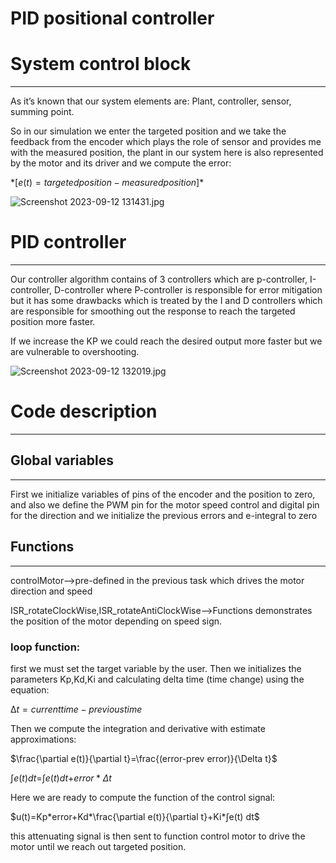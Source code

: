 # PID positional controller

# System control block

---

As it’s known that our system elements are: Plant, controller, sensor, summing point.

So in our simulation we enter the targeted position and we take the feedback from the encoder which plays the role of sensor and provides me with the measured position, the plant in our system here is also represented by the motor and its driver and we compute the error:

$*[e(t)=targeted position-measured position]*$

![Screenshot 2023-09-12 131431.jpg](PID%20positional%20controller%202984ae17945242abaf7c5609a689ca09/Screenshot_2023-09-12_131431.jpg)

# PID controller

---

Our controller algorithm contains of 3 controllers which are p-controller, I-controller, D-controller where P-controller is responsible for error mitigation but it has some drawbacks which is treated by the I and D controllers which are responsible for smoothing out the response to reach the targeted position more faster.

If we increase the KP we could reach the desired output more faster but we are vulnerable to overshooting.

![Screenshot 2023-09-12 132019.jpg](PID%20positional%20controller%202984ae17945242abaf7c5609a689ca09/Screenshot_2023-09-12_132019.jpg)

# Code description

---

## Global variables

---

First we initialize variables of pins of the encoder and the position to zero, and also we define the PWM pin for the motor speed control and digital pin for the direction and we initialize the previous errors and e-integral to zero 

## Functions

---

controlMotor—>pre-defined in the previous task which drives the motor direction and speed

ISR_rotateClockWise,ISR_rotateAntiClockWise—>Functions demonstrates the position of the motor depending on speed sign.

### loop function:

first we must set the target variable by the user. Then we initializes the parameters Kp,Kd,Ki and calculating delta time (time change) using the equation:

$∆t = current time − previous time$ 

Then we compute the integration and derivative with estimate approximations:

$\frac{\partial e(t)}{\partial t}=\frac{(error-prev error)}{\Delta t}$

$∫e(t) dt$=$∫e(t) dt$+$error * \Delta t$

Here we are ready to compute the function of the control signal:

$u(t)=Kp*error+Kd*\frac{\partial e(t)}{\partial t}+Ki*∫e(t) dt$

this attenuating signal is then sent to function control motor to drive the motor until we reach out targeted position.

